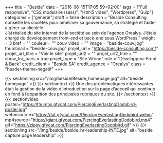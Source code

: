 +++
title = "Beside"
date = "2016-06-15T17:05:59+02:00"
tags = ["Full responsive", "CSS modulaire (sass)", "Html5 video", "Wordpress", "Gulp"]
categories = ["general"]
draft = false
description = "Beside Consulting conseille les sociétés pour améliorer sa gouvernance, sa stratégie et l’aider à gérer sa clientèle.<br/>J’ai réalisé du site internet de la société au sein de l’agence Orealys. J’étais chargé du développement front-end et back-end sous WordPress."
weight = 3
bref = ""
couleur = ""
couv_video = ""
image = "beside-couv.jpg"
thumbnail = "beside-couv.jpg"
projet_url = "https://beside-consulting.com/"
projet_url_titre = "Voir le site"
projet_url2 = ""
projet_url2_titre = ""
show_for_paris = true
projet_type = "Site Vitrine"
role = "Développeur Front & Back"
credit_client = "Beside SA"
credit_agence = "Orealys"
class = "header-theme-negatif"
+++
 


{{< sectionimg src="/img/beside/Beside_homepage.jpg" alt="beside homepage" >}}
{{< sectiontext >}}
    Une des problématiques intéressantes était la gestion de la vidéo d’introduction sur la page d’accueil qui continue en fond à l’apparition des principales rubriques du site.
{{< /sectiontext >}}
{{< sectionvideo poster="https://thumbs.gfycat.com/PiercingEverlastingDodobird-poster.jpg" webmsource="https://fat.gfycat.com/PiercingEverlastingDodobird.webm" mp4source="https://giant.gfycat.com/PiercingEverlastingDodobird.mp4" gif="https://zippy.gfycat.com/PiercingEverlastingDodobird.gif" >}}
{{< sectionimg src="/img/beside/beside_hr-leadership-INTE.jpg" alt="beside capture page leadership" >}}